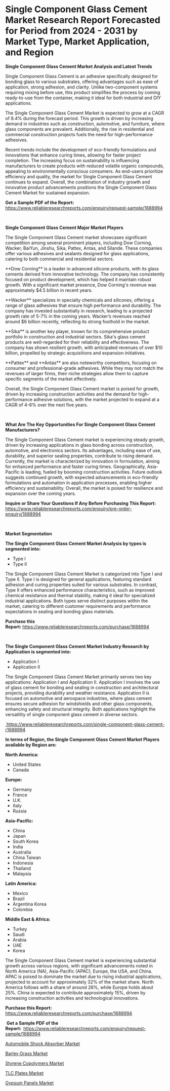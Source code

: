 <p><h1>Single Component Glass Cement Market Research Report Forecasted for Period from 2024 -  2031 by Market Type, Market Application, and Region</h1></p><p><strong>Single Component Glass Cement Market Analysis and Latest Trends</strong></p>
<p><p>Single Component Glass Cement is an adhesive specifically designed for bonding glass to various substrates, offering advantages such as ease of application, strong adhesion, and clarity. Unlike two-component systems requiring mixing before use, this product simplifies the process by coming ready-to-use from the container, making it ideal for both industrial and DIY applications.</p><p>The Single Component Glass Cement Market is expected to grow at a CAGR of 8.4% during the forecast period. This growth is driven by increasing demand in industries such as construction, automotive, and furniture, where glass components are prevalent. Additionally, the rise in residential and commercial construction projects fuels the need for high-performance adhesives. </p><p>Recent trends include the development of eco-friendly formulations and innovations that enhance curing times, allowing for faster project completion. The increasing focus on sustainability is influencing manufacturers to create products with reduced volatile organic compounds, appealing to environmentally conscious consumers. As end-users prioritize efficiency and quality, the market for Single Component Glass Cement continues to expand. Overall, the combination of industry growth and innovative product advancements positions the Single Component Glass Cement Market for sustained expansion.</p></p>
<p><strong>Get a Sample PDF of the Report:&nbsp;</strong> <a href="https://www.reliableresearchreports.com/enquiry/request-sample/1688994?utm_campaign=1595&utm_medium=2&utm_source=Github&utm_content=ia&utm_term=17102024&utm_id=single-component-glass-cement">https://www.reliableresearchreports.com/enquiry/request-sample/1688994</a></p>
<p>&nbsp;</p>
<p><strong>Single Component Glass Cement Major Market Players</strong></p>
<p><p>The Single Component Glass Cement market showcases significant competition among several prominent players, including Dow Corning, Wacker, BaiYun, Jinshu, Sika, Pattex, Antas, and Silande. These companies offer various adhesives and sealants designed for glass applications, catering to both commercial and residential sectors.</p><p>**Dow Corning** is a leader in advanced silicone products, with its glass cements derived from innovative technology. The company has consistently focused on product development, which has helped it maintain robust growth. With a significant market presence, Dow Corning's revenue was approximately $4.5 billion in recent years.</p><p>**Wacker** specializes in specialty chemicals and silicones, offering a range of glass adhesives that ensure high performance and durability. The company has invested substantially in research, leading to a projected growth rate of 5-7% in the coming years. Wacker’s revenues reached around $6 billion recently, reflecting its strong foothold in the market.</p><p>**Sika** is another key player, known for its comprehensive product portfolio in construction and industrial sectors. Sika's glass cement products are well-regarded for their reliability and effectiveness. The company has shown resilient growth, with anticipated revenues of over $10 billion, propelled by strategic acquisitions and expansion initiatives.</p><p>**Pattex** and **Antas** are also noteworthy competitors, focusing on consumer and professional-grade adhesives. While they may not match the revenues of larger firms, their niche strategies allow them to capture specific segments of the market effectively.</p><p>Overall, the Single Component Glass Cement market is poised for growth, driven by increasing construction activities and the demand for high-performance adhesive solutions, with the market projected to expand at a CAGR of 4-6% over the next five years.</p></p>
<p>&nbsp;</p>
<p><strong>What Are The Key Opportunities For Single Component Glass Cement Manufacturers?</strong></p>
<p><p>The Single Component Glass Cement market is experiencing steady growth, driven by increasing applications in glass bonding across construction, automotive, and electronics sectors. Its advantages, including ease of use, durability, and superior sealing properties, contribute to rising demand. Currently, the market is characterized by innovation in formulation, aiming for enhanced performance and faster curing times. Geographically, Asia-Pacific is leading, fueled by booming construction activities. Future outlook suggests continued growth, with expected advancements in eco-friendly formulations and automation in application processes, enabling higher efficiency and sustainability. Overall, the market is poised for resilience and expansion over the coming years.</p></p>
<p><strong>Inquire or Share Your Questions If Any Before Purchasing This Report:</strong> <a href="https://www.reliableresearchreports.com/enquiry/pre-order-enquiry/1688994?utm_campaign=1595&utm_medium=2&utm_source=Github&utm_content=ia&utm_term=17102024&utm_id=single-component-glass-cement">https://www.reliableresearchreports.com/enquiry/pre-order-enquiry/1688994</a></p>
<p>&nbsp;</p>
<p><strong>Market Segmentation</strong></p>
<p><strong>The Single Component Glass Cement Market Analysis by types is segmented into:</strong></p>
<p><ul><li>Type I</li><li>Type II</li></ul></p>
<p><p>The Single Component Glass Cement Market is categorized into Type I and Type II. Type I is designed for general applications, featuring standard adhesion and curing properties suited for various substrates. In contrast, Type II offers enhanced performance characteristics, such as improved chemical resistance and thermal stability, making it ideal for specialized industrial applications. Both types serve distinct purposes within the market, catering to different customer requirements and performance expectations in sealing and bonding glass materials.</p></p>
<p><strong>Purchase this Report:&nbsp;</strong><a href="https://www.reliableresearchreports.com/purchase/1688994?utm_campaign=1595&utm_medium=2&utm_source=Github&utm_content=ia&utm_term=17102024&utm_id=single-component-glass-cement">https://www.reliableresearchreports.com/purchase/1688994</a></p>
<p>&nbsp;</p>
<p><strong>The Single Component Glass Cement Market Industry Research by Application is segmented into:</strong></p>
<p><ul><li>Application I</li><li>Application II</li></ul></p>
<p><p>The Single Component Glass Cement Market primarily serves two key applications: Application I and Application II. Application I involves the use of glass cement for bonding and sealing in construction and architectural projects, providing durability and weather resistance. Application II is focused on automotive and aerospace industries, where glass cement ensures secure adhesion for windshields and other glass components, enhancing safety and structural integrity. Both applications highlight the versatility of single component glass cement in diverse sectors.</p></p>
<p><a href="https://www.reliableresearchreports.com/single-component-glass-cement-r1688994?utm_campaign=1595&utm_medium=2&utm_source=Github&utm_content=ia&utm_term=17102024&utm_id=single-component-glass-cement">&nbsp;https://www.reliableresearchreports.com/single-component-glass-cement-r1688994</a></p>
<p><strong>In terms of Region, the Single Component Glass Cement Market Players available by Region are:</strong></p>
<p>
    <p> <strong> North America: </strong>
        <ul>
            <li>United States</li>
            <li>Canada</li>
        </ul>
        </p> 
    <p> <strong> Europe: </strong>
        <ul>
            <li>Germany</li>
            <li>France</li>
            <li>U.K.</li>
            <li>Italy</li>
            <li>Russia</li>
        </ul>
        </p> 
    <p> <strong> Asia-Pacific: </strong>
        <ul>
            <li>China</li>
            <li>Japan</li>
            <li>South Korea</li>
            <li>India</li>
            <li>Australia</li>
            <li>China Taiwan</li>
            <li>Indonesia</li>
            <li>Thailand</li>
            <li>Malaysia</li>
        </ul>
        </p> 
    <p> <strong> Latin America: </strong>
        <ul>
            <li>Mexico</li>
            <li>Brazil</li>
            <li>Argentina Korea</li>
            <li>Colombia</li>
        </ul>
        </p> 
    <p> <strong> Middle East & Africa: </strong>
        <ul>
            <li>Turkey</li>
            <li>Saudi</li>
            <li>Arabia</li>
            <li>UAE</li>
            <li>Korea</li>
        </ul>
    </p>
    </p>
<p><p>The Single Component Glass Cement market is experiencing substantial growth across various regions, with significant advancements noted in North America (NA), Asia-Pacific (APAC), Europe, the USA, and China. APAC is poised to dominate the market due to rising industrial applications, projected to account for approximately 32% of the market share. North America follows with a share of around 28%, while Europe holds about 25%. China is expected to contribute approximately 15%, driven by increasing construction activities and technological innovations.</p></p>
<p><strong>Purchase this Report: </strong><a href="https://www.reliableresearchreports.com/purchase/1688994?utm_campaign=1595&utm_medium=2&utm_source=Github&utm_content=ia&utm_term=17102024&utm_id=single-component-glass-cement">https://www.reliableresearchreports.com/purchase/1688994</a></p>
<p>&nbsp;<strong>Get a Sample PDF of the Report:&nbsp;&nbsp;</strong><a href="https://www.reliableresearchreports.com/enquiry/request-sample/1688994?utm_campaign=1595&utm_medium=2&utm_source=Github&utm_content=ia&utm_term=17102024&utm_id=single-component-glass-cement">https://www.reliableresearchreports.com/enquiry/request-sample/1688994</a></p>
<p><strong></strong></p>
<p><p><a href="https://www.linkedin.com/pulse/unlocking-growth-potential-strategic-analysis-automobile-9gooe?utm_campaign=1595&utm_medium=2&utm_source=Github&utm_content=ia&utm_term=17102024&utm_id=single-component-glass-cement">Automobile Shock Absorber Market</a></p><p><a href="https://www.linkedin.com/pulse/barley-grass-market-global-trends-forecast-2024-2031-camprobe-wok6f?utm_campaign=1595&utm_medium=2&utm_source=Github&utm_content=ia&utm_term=17102024&utm_id=single-component-glass-cement">Barley Grass Market</a></p><p><a href="https://www.linkedin.com/pulse/styrene-copolymers-market-outlook-complete-industry-analysis-rpk6f?utm_campaign=1595&utm_medium=2&utm_source=Github&utm_content=ia&utm_term=17102024&utm_id=single-component-glass-cement">Styrene Copolymers Market</a></p><p><a href="https://www.linkedin.com/pulse/tlc-plates-value-chain-analysis-from-raw-materials-end-user-applications-ngvqf?utm_campaign=1595&utm_medium=2&utm_source=Github&utm_content=ia&utm_term=17102024&utm_id=single-component-glass-cement">TLC Plates Market</a></p><p><a href="https://www.linkedin.com/pulse/emerging-technologies-reshaping-gypsum-panels-market-impact-ikwmf?utm_campaign=1595&utm_medium=2&utm_source=Github&utm_content=ia&utm_term=17102024&utm_id=single-component-glass-cement">Gypsum Panels Market</a></p></p>